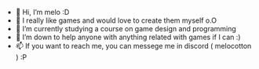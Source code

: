 - 👋 Hi, I’m melo :D
- 👀 I really like games and would love to create them myself o.O
- 🌱 I’m currently studying a course on game design and programming
- 💞️ I’m down to help anyone with anything related with games if I can :)
- 📫 If you want to reach me, you can messege me in discord ( melocotton ) :P

<!---
MeloCotton87/MeloCotton87 is a ✨ special ✨ repository because its `README.md` (this file) appears on your GitHub profile.
You can click the Preview link to take a look at your changes.
--->
